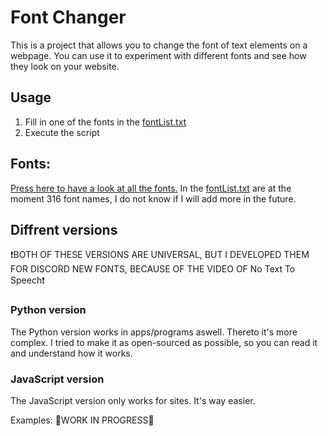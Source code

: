 # Font Changer

This is a project that allows you to change the font of text elements on a webpage. You can use it to experiment with different fonts and see how they look on your website.

## Usage

1. Fill in one of the fonts in the [fontList.txt](./fontList.txt)
2. Execute the script

## Fonts:

[Press here to have a look at all the fonts.](./fontList.txt)
In the [fontList.txt](./fontList.txt) are at the moment 316 font names, I do not know if I will add more in the future.

## Diffrent versions

❗BOTH OF THESE VERSIONS ARE UNIVERSAL, BUT I DEVELOPED THEM FOR DISCORD NEW FONTS, BECAUSE OF THE VIDEO OF No Text To Speech❗

### Python version

The Python version works in apps/programs aswell. Thereto it's more complex. I tried to make it as open-sourced as possible, so you can read it and understand how it works.

### JavaScript version

The JavaScript version only works for sites. It's way easier.

Examples:
🚧WORK IN PROGRESS🚧
